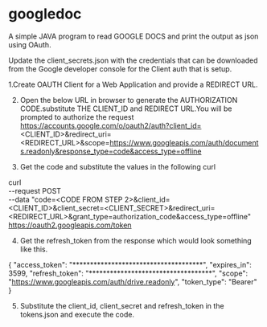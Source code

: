 # googledoc
A simple JAVA program to read GOOGLE DOCS and print the output as json using OAuth.

Update the client_secrets.json with the credentials that can be downloaded from the Google developer console for the Client auth that is setup.

1.Create OAUTH Client for a Web Application and provide a REDIRECT URL.

2. Open the below URL in browser to generate the AUTHORIZATION CODE.substitute THE CLIENT_ID and REDIRECT URL.You will be prompted to authorize the request
   https://accounts.google.com/o/oauth2/auth?client_id=<CLIENT_ID>&redirect_uri=<REDIRECT_URL>&scope=https://www.googleapis.com/auth/documents.readonly&response_type=code&access_type=offline

3. Get the code and substitute the values in the following curl

curl \
--request POST \
--data "code=<CODE FROM STEP 2>&client_id=<CLIENT_ID>&client_secret=<CLIENT_SECRET>&redirect_uri=<REDIRECT_URL>&grant_type=authorization_code&access_type=offline" \
https://oauth2.googleapis.com/token


4. Get the refresh_token from the response which would look something like this.

{
  "access_token": "*************************************",
  "expires_in": 3599,
  "refresh_token": "***********************************",
  "scope": "https://www.googleapis.com/auth/drive.readonly",
  "token_type": "Bearer"
  }
  
5. Substitute the client_id, client_secret and refresh_token in the tokens.json and execute the code. 
    
